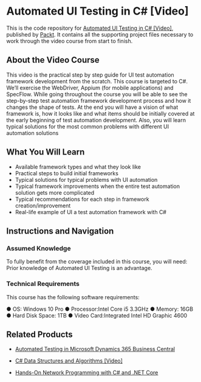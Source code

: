 # Automated UI Testing in C# [Video]
This is the code repository for [Automated UI Testing in C# [Video]](https://www.packtpub.com/application-development/automated-ui-testing-c-video?utm_source=github&utm_medium=repository&utm_campaign=9781788294591), published by [Packt](https://www.packtpub.com/?utm_source=github). It contains all the supporting project files necessary to work through the video course from start to finish.
## About the Video Course
This video is the practical step by step guide for UI test automation framework development from the scratch. This course is targeted to C#. We’ll exercise the WebDriver, Appium (for mobile applications) and SpecFlow.
While going throughout the course you will be able to see the step-by-step test automation framework development process and how it changes the shape of tests.
At the end you will have a vision of what framework is, how it looks like and what items should be initially covered at the early beginning of test automation development. Also, you will learn typical solutions for the most common problems with different UI automation solutions

<H2>What You Will Learn</H2>
<DIV class=book-info-will-learn-text>
<UL>
<LI>Available framework types and what they look like 
<LI>Practical steps to build initial frameworks 
<LI>Typical solutions for typical problems with UI automation 
<LI>Typical framework improvements when the entire test automation solution gets more complicated 
<LI>Typical recommendations for each step in framework creation/improvement 
<LI>Real-life example of UI a test automation framework with C# </LI></UL></DIV>

## Instructions and Navigation
### Assumed Knowledge
To fully benefit from the coverage included in this course, you will need:<br/>
Prior knowledge of Automated UI Testing is an advantage.
### Technical Requirements
This course has the following software requirements:<br/>

●	OS: Windows 10 Pro
●	Processor:Intel Core i5 3.3GHz
●	Memory: 16GB
●	Hard Disk Space: 1TB
●	Video Card:Integrated Intel HD Graphic 4600

## Related Products
* [Automated Testing in Microsoft Dynamics 365 Business Central](https://www.packtpub.com/business/automated-testing-microsoft-dynamics-365-business-central?utm_source=github&utm_medium=repository&utm_campaign=9781789804935)

* [C# Data Structures and Algorithms [Video]](https://www.packtpub.com/application-development/c-data-structures-and-algorithms-video?utm_source=github&utm_medium=repository&utm_campaign=9781789805116)

* [Hands-On Network Programming with C# and .NET Core](https://www.packtpub.com/application-development/hands-network-programming-c-and-net-core?utm_source=github&utm_medium=repository&utm_campaign=9781789340761)

